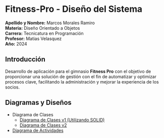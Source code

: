# Fitness-Pro - Diseño del Sistema
**Apellido y Nombre:** Marcos Morales Ramiro <br />
**Materia:** Diseño Orientado a Objetos <br />
**Carrera:** Tecnicatura en Programación <br />
**Profesor:** Matias Velasquez <br />
**Año:** 2024 <br />

## Introducción

Desarrollo de aplicación para el gimnasio **Fitness Pro** con el objetivo de proporcionar una solución de gestión con el fin de automatizar y optimizar procesos clave, facilitando la administración y mejorar la experiencia de los socios.


## Diagramas y Diseños
   - Diagrama de Clases
      - [Diagrama de Clases v1 (Utilizando SOLID)](https://drive.google.com/file/d/1tabuMEf4mvKGbzlBg0MplYCxpR5suzGK/view)
      - [Diagrama de Clases v2](https://drive.google.com/file/d/1Uihog1ky1gYfuUoMPgBo33A9VE4n1z3R/view?usp=sharing)
   - [Diagrama de Actividades](https://drive.google.com/file/d/1Y0KD7BnuJCpZkL6SAIFn9w_DXK5pxxqp/view?usp=sharing)
